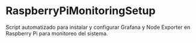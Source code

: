 # RaspberryPiMonitoringSetup
Script automatizado para instalar y configurar Grafana y Node Exporter en Raspberry Pi para monitoreo del sistema.

